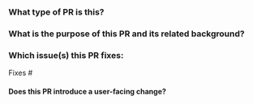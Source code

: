 <!--
Thanks for sending a pull request!
If this is your first time, please read our contributor guidelines: https://github.com/tyvekzhang/fastapi-sqlmodel-starter/blob/main/.github/CONTRIBUTING.md
Before submitting your pull request, please make sure the checklist below is confirmed.
Your pull requests will be merged after one of the collaborators approve.
-->

### What type of PR is this?

<!--
Add one of the following kinds:
/kind feat
/kind bug
/kind cleanup
/kind doc

Optionally add one or more of the following kinds if applicable:
/kind api-change
/kind deprecation
/kind failing-test
/kind flake
/kind regression
-->

### What is the purpose of this PR and its related background?

### Which issue(s) this PR fixes:
<!--
*Automatically closes linked issue when PR is merged.
Usage: `Fixes #<issue number>`, or `Fixes (paste link of issue)`.
_If PR is about `failing-tests or flakes`, please post the related issues/tests in a comment and do not use `Fixes`_*
-->
Fixes #

#### Does this PR introduce a user-facing change?
<!--
If no, just write "NONE" in the release-note block below.
If yes, a release note is required:
Enter your extended release note in the block below. If the PR requires additional action from users switching to the new release, include the string "action required".
-->
```release-note

```
